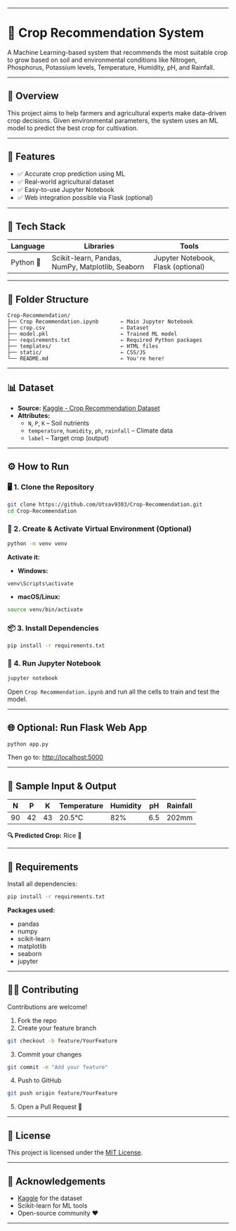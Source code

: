 

---

# 🌾 Crop Recommendation System

A Machine Learning-based system that recommends the most suitable crop to grow based on soil and environmental conditions like Nitrogen, Phosphorus, Potassium levels, Temperature, Humidity, pH, and Rainfall.

---

## 📌 Overview

This project aims to help farmers and agricultural experts make data-driven crop decisions. Given environmental parameters, the system uses an ML model to predict the best crop for cultivation.

---

## 🚀 Features

- ✅ Accurate crop prediction using ML  
- ✅ Real-world agricultural dataset  
- ✅ Easy-to-use Jupyter Notebook  
- ✅ Web integration possible via Flask (optional)

---

## 🧠 Tech Stack

| Language | Libraries | Tools |
|----------|-----------|-------|
| Python 🐍 | Scikit-learn, Pandas, NumPy, Matplotlib, Seaborn | Jupyter Notebook, Flask (optional) |

---

## 📁 Folder Structure

```
Crop-Recommendation/
├── Crop Recommendation.ipynb       ← Main Jupyter Notebook
├── crop.csv                        ← Dataset
├── model.pkl                       ← Trained ML model
├── requirements.txt                ← Required Python packages
├── templates/                      ← HTML files
├── static/                         ← CSS/JS
└── README.md                       ← You're here!
```

---

## 📊 Dataset

- **Source:** [Kaggle - Crop Recommendation Dataset](https://www.kaggle.com/datasets/atharvaingle/crop-recommendation-dataset)  
- **Attributes:**
  - `N`, `P`, `K` – Soil nutrients  
  - `temperature`, `humidity`, `ph`, `rainfall` – Climate data  
  - `label` – Target crop (output)

---

## ⚙️ How to Run

### 🖥️ 1. Clone the Repository

```bash
git clone https://github.com/Utsav9303/Crop-Recommendation.git
cd Crop-Recommendation
```

### 🧪 2. Create & Activate Virtual Environment (Optional)

```bash
python -m venv venv
```

**Activate it:**

- **Windows:**

```bash
venv\Scripts\activate
```

- **macOS/Linux:**

```bash
source venv/bin/activate
```

### 📦 3. Install Dependencies

```bash
pip install -r requirements.txt
```

### 📓 4. Run Jupyter Notebook

```bash
jupyter notebook
```

Open `Crop Recommendation.ipynb` and run all the cells to train and test the model.

---

## 🌐 Optional: Run Flask Web App

```bash
python app.py
```

Then go to: [http://localhost:5000](http://localhost:5000)

---

## 🧪 Sample Input & Output

| N  | P  | K  | Temperature | Humidity | pH  | Rainfall |
|----|----|----|-------------|----------|-----|----------|
| 90 | 42 | 43 | 20.5°C      | 82%      | 6.5 | 202mm    |

**🔍 Predicted Crop:** Rice 🌾

---

## 📄 Requirements

Install all dependencies:

```bash
pip install -r requirements.txt
```

**Packages used:**

- pandas  
- numpy  
- scikit-learn  
- matplotlib  
- seaborn  
- jupyter

---

## 👨‍💻 Contributing

Contributions are welcome!

1. Fork the repo  
2. Create your feature branch  
```bash
git checkout -b feature/YourFeature
```
3. Commit your changes  
```bash
git commit -m "Add your feature"
```
4. Push to GitHub  
```bash
git push origin feature/YourFeature
```
5. Open a Pull Request 🚀

---

## 📜 License

This project is licensed under the [MIT License](LICENSE).

---

## 🙏 Acknowledgements

- [Kaggle](https://www.kaggle.com/datasets/atharvaingle/crop-recommendation-dataset) for the dataset  
- Scikit-learn for ML tools  
- Open-source community ❤️

---
